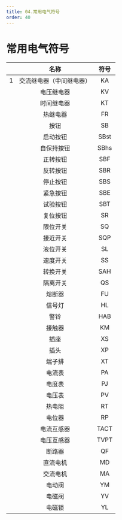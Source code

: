 ```yaml
---
title: 04.常用电气符号
order: 40
---
```


# 常用电气符号

|      |           名称           | 符号 |
| :--: | :----------------------: | :--: |
|  1   | 交流继电器（中间继电器） |  KA  |
|      |        电压继电器        |  KV  |
|      |        时间继电器        |  KT  |
|      |         热继电器         |  FR  |
|      |           按钮           |  SB  |
|      |         启动按钮         | SBst |
|      |        自保持按钮        | SBhs |
|      |         正转按钮         | SBF  |
|      |         反转按钮         | SBR  |
|      |         停止按钮         | SBS  |
|      |         紧急按钮         | SBE  |
|      |         试验按钮         | SBT  |
|      |         复位按钮         |  SR  |
|      |         限位开关         |  SQ  |
|      |         接近开关         | SQP  |
|      |         液位开关         |  SL  |
|      |         速度开关         |  SS  |
|      |         转换开关         | SAH  |
|      |         隔离开关         |  QS  |
|      |          熔断器          |  FU  |
|      |          信号灯          |  HL  |
|      |           警铃           | HAB  |
|      |          接触器          |  KM  |
|      |           插座           |  XS  |
|      |           插头           |  XP  |
|      |          端子排          |  XT  |
|      |          电流表          |  PA  |
|      |          电度表          |  PJ  |
|      |          电压表          |  PV  |
|      |          热电阻          |  RT  |
|      |          电位器          |  RP  |
|      |        电流互感器        | TACT |
|      |        电压互感器        | TVPT |
|      |          断路器          |  QF  |
|      |         直流电机         |  MD  |
|      |         交流电机         |  MA  |
|      |          电动阀          |  YM  |
|      |          电磁阀          |  YV  |
|      |          电磁锁          |  YL  |

